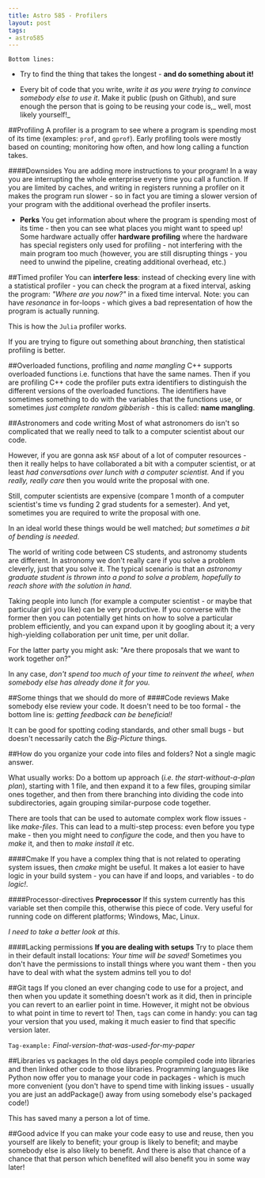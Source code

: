 ```yaml
---
title: Astro 585 - Profilers
layout: post
tags:
- astro585 
---
```


<code>Bottom lines:</code>

* Try to find the thing that takes the longest - **and do something about it!**

*  Every bit of code that you write, _write it as you were trying to convince somebody else to use it_.
Make it public (push on Github), and sure enough the person that is going to be reusing your code is,_ well, most likely yourself!_

##Profiling
A profiler is a program to see where a program is spending most of its time (examples: <code>prof</code>, and <code>gprof</code>). Early profiling tools were mostly based on counting; monitoring how often, and how long calling a function takes.

####Downsides
You are adding more instructions to your program! In a way you are interrupting the whole enterprise every time you call a function. If you are limited by caches, and writing in registers running a profiler on it makes the program run slower - so in fact you are timing a slower version of your program with the additional overhead the profiler inserts.


+ **Perks** You get information about where the program is spending most of its time - then you can see what places you might want to speed up! Some hardware actually offer **hardware profiling** where the hardware has special registers only used for profiling - not interfering with the main program too much (however, you are still disrupting things - you need to unwind the pipeline, creating additional overhead, etc.)


##Timed profiler
You can **interfere less**: instead of checking every line with a statistical profiler - you can check the program at a fixed interval, asking the program: _"Where are you now?"_ in a fixed time interval.
Note: you can have _resonance_ in for-loops - which gives a bad representation of how the program is actually running.

This is how the <code>Julia</code> profiler works.

If you are trying to figure out something about _branching_, then statistical profiling is better.


##Overloaded functions, profiling and _name mangling_
C++ supports overloaded functions i.e. functions that have the same names.
Then if you are profiling C++ code the profiler puts extra identifiers to distinguish the different versions of the overloaded functions. The identifiers have sometimes something to do with the variables that the functions use, or sometimes _just complete random gibberish_ - this is called: **name mangling**.

##Astronomers and code writing
Most of what astronomers do isn't so complicated that we really need to talk to a computer scientist about our code.

However, if you are gonna ask <code>NSF</code> about of a lot of computer resources - then it really helps to have collaborated a bit with a computer scientist, or at least _had conversations over lunch with a computer scientist._ And if you _really, really care_ then you would write the proposal with one. 

Still, computer scientists are expensive (compare 1 month of a computer scientist's time vs funding 2 grad students for a semester).
And yet, sometimes you are required to write the proposal with one. 

In an ideal world these things would be well matched; _but sometimes a bit of bending is needed_.

The world of writing code between CS students, and astronomy students are different.
In astronomy we don't really care if you solve a problem cleverly, just that you solve it.
The typical scenario is that an _astronomy graduate student is thrown into a pond to solve a problem, hopefully to reach shore with the solution in hand_.


Taking people into lunch (for example a computer scientist - or maybe that particular girl you like) can be very productive.
If you converse with the former then you can potentially get hints on how to solve a particular problem efficiently, and you can expand upon it by googling about it; a very high-yielding collaboration per unit time, per unit dollar.

For the latter party you might ask: "Are there proposals that we want to work together on?"

In any case, _don't spend too much of your time to reinvent the wheel, when somebody else has already done it for you._

##Some things that we should do more of
####Code reviews 
Make somebody else review your code. It doesn't need to be too formal - the bottom line is: _getting feedback can be beneficial!_

It can be good for spotting coding standards, and other small bugs - but doesn't necessarily catch the _Big-Picture_ things.


##How do you organize your code into files and folders?
Not a single magic answer. 

What usually works: Do a bottom up approach (_i.e. the start-without-a-plan plan_), starting with 1 file, and then expand it to a few files, grouping similar ones together, and then from there branching into dividing the code into subdirectories, again grouping similar-purpose code together.

There are tools that can be used to automate complex work flow issues - like _make-files_.
This can lead to a multi-step process: even before you type make - then you might need to _configure_ the code, and then you have to _make_ it, and then to _make install it_ etc.

####Cmake
If you have a complex thing that is not related to operating system issues, then _cmake_ might be useful.
It makes a lot easier to have logic in your build system - you can have if and loops, and variables - to do _logic!_. 


####Processor-directives 
**Preprocessor** If this system currently has this variable set then compile this, otherwise this piece of code. 
Very useful for running code on different platforms; Windows, Mac, Linux.

_I need to take a better look at this._

####Lacking permissions
**If you are dealing with setups** Try to place them in their default install locations: _Your time will be saved!_
Sometimes you don't have the permissions to install things where you want them - then you have to deal with what the system admins tell you to do! 

##Git tags
If you cloned an ever changing code to use for a project, and then when you update it something doesn't work as it did, then in principle you can revert to an earlier point in time.
However, it might not be obvious to what point in time to revert to!
Then, <code>tags</code> can come in handy: you can tag your version that you used, making it much easier to find that specific version later.

<code>Tag-example:</code> _Final-version-that-was-used-for-my-paper_


##Libraries vs packages
In the old days people compiled code into libraries and then linked other code to those libraries.
Programming languages like Python now offer you to manage your code in packages - which is much more convenient (you don't have to spend time with linking issues - usually you are just an addPackage() away from using somebody else's packaged code!)

This has saved many a person a lot of time.

##Good advice
If you can make your code easy to use and reuse, then you yourself are likely to benefit; your group is likely to benefit; and maybe somebody else is also likely to benefit. And there is also that chance of a chance that that person which benefited will also benefit you in some way later! 




